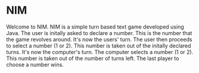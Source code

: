 # NIM
Welcome to NIM. 
NIM is a simple turn based text game developed using Java.
The user is initally asked to declare a number. This is the number that the game revolves around. 
It's now the users' turn. The user then proceeds to select a number (1 or 2). This number is taken out of the initally declared turns.
It's now the computer's turn. The computer selects a number (1 or 2). This number is taken out of the number of turns left.
The last player to choose a number wins.
